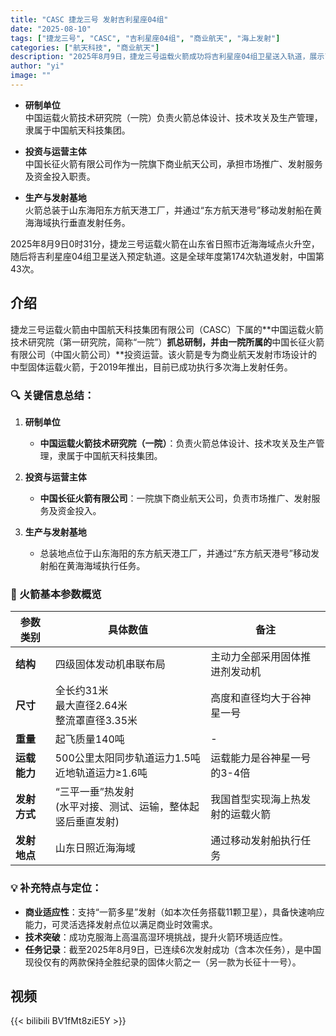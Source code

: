 ```yaml
---
title: "CASC 捷龙三号 发射吉利星座04组"
date: "2025-08-10"
tags: ["捷龙三号", "CASC", "吉利星座04组", "商业航天", "海上发射"]
categories: ["航天科技", "商业航天"]
description: "2025年8月9日，捷龙三号运载火箭成功将吉利星座04组卫星送入轨道，展示了中国在商业航天领域的进展与海上发射技术的成熟。"
author: "yi"
image: ""
---
```


- **研制单位**  
  中国运载火箭技术研究院（一院）负责火箭总体设计、技术攻关及生产管理，隶属于中国航天科技集团。

- **投资与运营主体**  
  中国长征火箭有限公司作为一院旗下商业航天公司，承担市场推广、发射服务及资金投入职责。

- **生产与发射基地**  
  火箭总装于山东海阳东方航天港工厂，并通过“东方航天港号”移动发射船在黄海海域执行垂直发射任务。

2025年8月9日0时31分，捷龙三号运载火箭在山东省日照市近海海域点火升空，随后将吉利星座04组卫星送入预定轨道。这是全球年度第174次轨道发射，中国第43次。

## 介绍

捷龙三号运载火箭由中国航天科技集团有限公司（CASC）下属的**中国运载火箭技术研究院（第一研究院，简称“一院”）**抓总研制，并由一院所属的**中国长征火箭有限公司（中国火箭公司）**投资运营。该火箭是专为商业航天发射市场设计的中型固体运载火箭，于2019年推出，目前已成功执行多次海上发射任务。

### 🔍 关键信息总结：
1. **研制单位**  
   - **中国运载火箭技术研究院（一院）**：负责火箭总体设计、技术攻关及生产管理，隶属于中国航天科技集团。

2. **投资与运营主体**  
   - **中国长征火箭有限公司**：一院旗下商业航天公司，负责市场推广、发射服务及资金投入。

3. **生产与发射基地**  
   - 总装地点位于山东海阳的东方航天港工厂，并通过“东方航天港号”移动发射船在黄海海域执行任务。

### 🚀 火箭基本参数概览

| **参数类别** | **具体数值** | **备注** |
|------------|------------|---------|
| **结构** | 四级固体发动机串联布局 | 主动力全部采用固体推进剂发动机 |
| **尺寸** | 全长约31米<br>最大直径2.64米<br>整流罩直径3.35米 | 高度和直径均大于谷神星一号 |
| **重量** | 起飞质量140吨 | - |
| **运载能力** | 500公里太阳同步轨道运力1.5吨<br>近地轨道运力≥1.6吨 | 运载能力是谷神星一号的3-4倍 |
| **发射方式** | “三平一垂”热发射<br>(水平对接、测试、运输，整体起竖后垂直发射) | 我国首型实现海上热发射的运载火箭 |
| **发射地点** | 山东日照近海海域 | 通过移动发射船执行任务 |

### 💡 补充特点与定位：
- **商业适应性**：支持“一箭多星”发射（如本次任务搭载11颗卫星），具备快速响应能力，可灵活选择发射点位以满足商业时效需求。
- **技术突破**：成功克服海上高温高湿环境挑战，提升火箭环境适应性。
- **任务记录**：截至2025年8月9日，已连续6次发射成功（含本次任务），是中国现役仅有的两款保持全胜纪录的固体火箭之一（另一款为长征十一号）。

## 视频

{{< bilibili BV1fMt8ziE5Y >}}